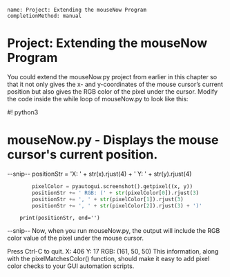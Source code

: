 ```ngMeta
name: Project: Extending the mouseNow Program
completionMethod: manual
```
# Project: Extending the mouseNow Program
You could extend the mouseNow.py project from earlier in this chapter so that it not only gives the x- and y-coordinates of the mouse cursor’s current position but also gives the RGB color of the pixel under the cursor. Modify the code inside the while loop of mouseNow.py to look like this:


#! python3
# mouseNow.py - Displays the mouse cursor's current position.
--snip--
        positionStr = 'X: ' + str(x).rjust(4) + ' Y: ' + str(y).rjust(4)
```python
        pixelColor = pyautogui.screenshot().getpixel((x, y))
        positionStr += ' RGB: (' + str(pixelColor[0]).rjust(3)
        positionStr += ', ' + str(pixelColor[1]).rjust(3)
        positionStr += ', ' + str(pixelColor[2]).rjust(3) + ')'
```
        print(positionStr, end='')
--snip--
Now, when you run mouseNow.py, the output will include the RGB color value of the pixel under the mouse cursor.


Press Ctrl-C to quit.
X:  406 Y:   17 RGB: (161, 50, 50)
This information, along with the pixelMatchesColor() function, should make it easy to add pixel color checks to your GUI automation scripts.